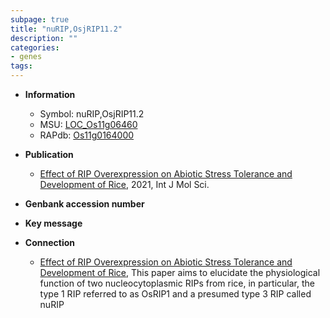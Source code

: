 ```yaml
---
subpage: true
title: "nuRIP,OsjRIP11.2"
description: ""
categories:
- genes
tags: 
---
```


* **Information**  
    + Symbol: nuRIP,OsjRIP11.2  
    + MSU: [LOC_Os11g06460](http://rice.plantbiology.msu.edu/cgi-bin/ORF_infopage.cgi?orf=LOC_Os11g06460)  
    + RAPdb: [Os11g0164000](http://rapdb.dna.affrc.go.jp/viewer/gbrowse_details/irgsp1?name=Os11g0164000)  

* **Publication**  
    + [Effect of RIP Overexpression on Abiotic Stress Tolerance and Development of Rice](http://www.ncbi.nlm.nih.gov/pubmed?term=Effect+of+RIP+Overexpression+on+Abiotic+Stress+Tolerance+and+Development+of+Rice%5BTitle%5D), 2021, Int J Mol Sci.

* **Genbank accession number**  

* **Key message**  

* **Connection**  
    + [Effect of RIP Overexpression on Abiotic Stress Tolerance and Development of Rice](http://www.ncbi.nlm.nih.gov/pubmed?term=Effect+of+RIP+Overexpression+on+Abiotic+Stress+Tolerance+and+Development+of+Rice%5BTitle%5D),  This paper aims to elucidate the physiological function of two nucleocytoplasmic RIPs from rice, in particular, the type 1 RIP referred to as OsRIP1 and a presumed type 3 RIP called nuRIP




